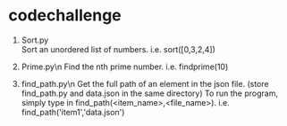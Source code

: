 # codechallenge
1. Sort.py  
   Sort an unordered list of numbers.
    i.e. sort([0,3,2,4])

2. Prime.py\n
    Find the nth prime number.
    i.e. findprime(10)

3. find_path.py\n
    Get the full path of an element in the json file.
    (store find_path.py and data.json in the same directory)
    To run the program, simply type in find_path(<item_name>,<file_name>).
    i.e. find_path('item1','data.json')
